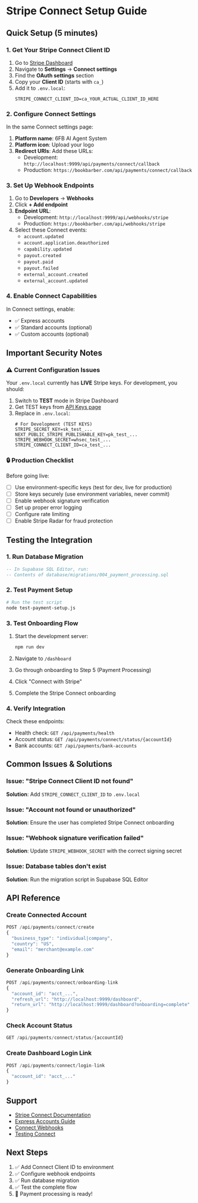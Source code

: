 # Stripe Connect Setup Guide

## Quick Setup (5 minutes)

### 1. Get Your Stripe Connect Client ID

1. Go to [Stripe Dashboard](https://dashboard.stripe.com)
2. Navigate to **Settings** → **Connect settings**
3. Find the **OAuth settings** section
4. Copy your **Client ID** (starts with `ca_`)
5. Add it to `.env.local`:
   ```
   STRIPE_CONNECT_CLIENT_ID=ca_YOUR_ACTUAL_CLIENT_ID_HERE
   ```

### 2. Configure Connect Settings

In the same Connect settings page:

1. **Platform name**: 6FB AI Agent System
2. **Platform icon**: Upload your logo
3. **Redirect URIs**: Add these URLs:
   - Development: `http://localhost:9999/api/payments/connect/callback`
   - Production: `https://bookbarber.com/api/payments/connect/callback`

### 3. Set Up Webhook Endpoints

1. Go to **Developers** → **Webhooks**
2. Click **+ Add endpoint**
3. **Endpoint URL**: 
   - Development: `http://localhost:9999/api/webhooks/stripe`
   - Production: `https://bookbarber.com/api/webhooks/stripe`
4. Select these Connect events:
   - `account.updated`
   - `account.application.deauthorized`
   - `capability.updated`
   - `payout.created`
   - `payout.paid`
   - `payout.failed`
   - `external_account.created`
   - `external_account.updated`

### 4. Enable Connect Capabilities

In Connect settings, enable:
- ✅ Express accounts
- ✅ Standard accounts (optional)
- ✅ Custom accounts (optional)

## Important Security Notes

### ⚠️ Current Configuration Issues

Your `.env.local` currently has **LIVE** Stripe keys. For development, you should:

1. Switch to **TEST** mode in Stripe Dashboard
2. Get TEST keys from [API Keys page](https://dashboard.stripe.com/test/apikeys)
3. Replace in `.env.local`:
   ```
   # For Development (TEST KEYS)
   STRIPE_SECRET_KEY=sk_test_...
   NEXT_PUBLIC_STRIPE_PUBLISHABLE_KEY=pk_test_...
   STRIPE_WEBHOOK_SECRET=whsec_test_...
   STRIPE_CONNECT_CLIENT_ID=ca_test_...
   ```

### 🔒 Production Checklist

Before going live:
- [ ] Use environment-specific keys (test for dev, live for production)
- [ ] Store keys securely (use environment variables, never commit)
- [ ] Enable webhook signature verification
- [ ] Set up proper error logging
- [ ] Configure rate limiting
- [ ] Enable Stripe Radar for fraud protection

## Testing the Integration

### 1. Run Database Migration

```sql
-- In Supabase SQL Editor, run:
-- Contents of database/migrations/004_payment_processing.sql
```

### 2. Test Payment Setup

```bash
# Run the test script
node test-payment-setup.js
```

### 3. Test Onboarding Flow

1. Start the development server:
   ```bash
   npm run dev
   ```

2. Navigate to `/dashboard`
3. Go through onboarding to Step 5 (Payment Processing)
4. Click "Connect with Stripe"
5. Complete the Stripe Connect onboarding

### 4. Verify Integration

Check these endpoints:
- Health check: `GET /api/payments/health`
- Account status: `GET /api/payments/connect/status/{accountId}`
- Bank accounts: `GET /api/payments/bank-accounts`

## Common Issues & Solutions

### Issue: "Stripe Connect Client ID not found"
**Solution**: Add `STRIPE_CONNECT_CLIENT_ID` to `.env.local`

### Issue: "Account not found or unauthorized"
**Solution**: Ensure the user has completed Stripe Connect onboarding

### Issue: "Webhook signature verification failed"
**Solution**: Update `STRIPE_WEBHOOK_SECRET` with the correct signing secret

### Issue: Database tables don't exist
**Solution**: Run the migration script in Supabase SQL Editor

## API Reference

### Create Connected Account
```javascript
POST /api/payments/connect/create
{
  "business_type": "individual|company",
  "country": "US",
  "email": "merchant@example.com"
}
```

### Generate Onboarding Link
```javascript
POST /api/payments/connect/onboarding-link
{
  "account_id": "acct_...",
  "refresh_url": "http://localhost:9999/dashboard",
  "return_url": "http://localhost:9999/dashboard?onboarding=complete"
}
```

### Check Account Status
```javascript
GET /api/payments/connect/status/{accountId}
```

### Create Dashboard Login Link
```javascript
POST /api/payments/connect/login-link
{
  "account_id": "acct_..."
}
```

## Support

- [Stripe Connect Documentation](https://stripe.com/docs/connect)
- [Express Accounts Guide](https://stripe.com/docs/connect/express-accounts)
- [Connect Webhooks](https://stripe.com/docs/connect/webhooks)
- [Testing Connect](https://stripe.com/docs/connect/testing)

## Next Steps

1. ✅ Add Connect Client ID to environment
2. ✅ Configure webhook endpoints
3. ✅ Run database migration
4. ✅ Test the complete flow
5. 🎉 Payment processing is ready!